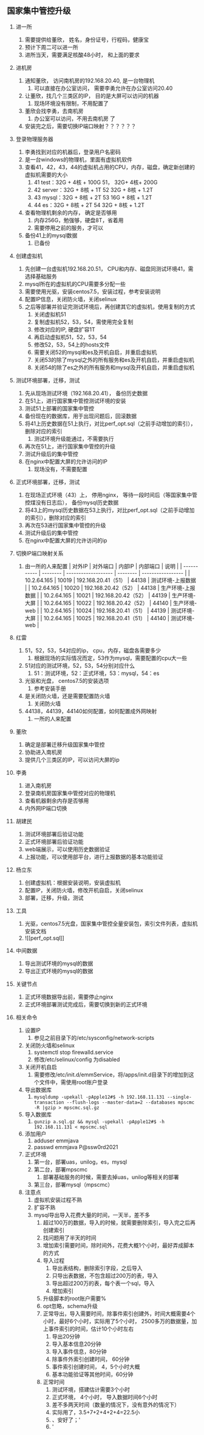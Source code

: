 ## 国家集中管控升级
1. 进一所
	1.  需要提供给董欣， 姓名，身份证号，行程码，健康宝
	2. 预计下周二可以进一所
	3. 进所当天，需要满足核酸48小时， 和上面的要求
2. 进机房
	1.  通知董欣， 访问南机房的192.168.20.40, 是一台物理机
		1. 可以直接在办公室访问， 需要李勇允许在办公室访问20.40
	2. 让董欣，找几个三类区的IP， 目的是大屏可以访问的机器
		1. 现场环境没有限制，不用配置了
	3. 董欣会找李勇，去南机房
		1.  办公室可以访问，不用去南机房 了
	4. 安装完之后，需要切换IP端口映射？？？？？？
3. 登录物理服务器
	1. 李勇找到对应的机器后，登录用户名密码
	2. 是一台windows的物理机，里面有虚拟机软件
	3. 查看41，42，43，44的虚拟机占用的CPU，内存，磁盘，确定新创建的虚拟机需要的大小
		1. 41 test：32G + 4核 + 100G       51， 32G+ 4核+ 200G
		2. 42 server：32G + 8核 + 1T       52    32G + 8核 + 1.2T  
		3. 43 mysql：32G + 8核 + 2T       53    16G + 8核 + 1.2T
		4. 44 es：32G + 8核 + 2T             54    32G + 8核 + 1.2T
	4. 查看物理机剩余的内存， 确定是否够用
		1. 内存256G，勉强够，硬盘8T，省着用
		2. 需要停用之前的服务，才可以
	5. 备份41上的mysql数据
		1. 已备份
4. 创建虚拟机
	1. 先创建一台虚拟机192.168.20.51， CPU和内存、磁盘同测试环境41，需选择基础服务
	2. mysql所在的虚拟机的CPU需要多分配一些
	3. 需要使用光驱，安装centos7.5，安装过程，参考安装说明
	4. 配置IP信息，关闭防火墙，关闭selinux
	5. 之后等部署并验证完测试环境后，再创建其它的虚拟机，使用复制的方式
		1.  关闭虚拟机51
		2. 复制虚拟机52，53，54，需使用完全复制
		3. 修改对应的IP, 硬盘扩容1T
		4. 再启动虚拟机51，52，53，54
		5. 修改52，53，54上的hosts文件
		6. 需要关闭52的mysql和es及开机自启，并重启虚拟机
		7. 关闭53的除了mysql之外的所有服务和es及开机自启，并重启虚拟机
		8. 关闭54的除了es之外的所有服务和mysql及开机自启，并重启虚拟机
5. 测试环境部署，迁移，测试
	1. 先从现场测试环境（192.168.20.41）， 备份历史数据
	2. 在51上，进行国家集中管控测试环境的安装
	3. 测试51上部署的国家集中管控
	4. 备份现在的数据库，用于出现问题后，回滚数据
	5. 将41上历史数据在51上执行，对比perf_opt.sql（之前手动增加的索引），删除对应的索引
		1. 测试环境升级能通过，不需要执行
	6. 再次在51上，进行国家集中管控的升级
	7.  测试升级后的集中管控
	8.  在nginx中配置大屏的允许访问的IP
		1. 现场没有，不需要配置
6. 正式环境部署，迁移，测试
	1.  在现场正式环境（43）上， 停用nginx， 等待一段时间后（等国家集中管控煤没有日志后）， 备份mysql历史数据
	2. 将43上的mysql历史数据在53上执行，对比perf_opt.sql（之前手动增加的索引），删除对应的索引
	3.  再次在53进行国家集中管控的升级
	4.  测试升级后的集中管控
	5.  在nginx中配置大屏的允许访问的ip
7. 切换IP端口映射关系
	1. 由一所的人来配置
| 对外IP      | 对外端口 | 内部IP              | 内部端口 | 说明              |
| ----------- | -------- | ------------------- | -------- | ----------------- |
| 10.2.64.165 | 10019    | 192.168.20.41（51） | 44138    | 测试环境-上报数据 |
| 10.2.64.165 | 10020    | 192.168.20.42（52） | 44138    | 生产环境-上报数据 |
| 10.2.64.165 | 10021    | 192.168.20.42（52） | 44139    | 生产环境-大屏     |
| 10.2.64.165 | 10022    | 192.168.20.42（52） | 44140    | 生产环境-web      |
| 10.2.64.165 | 10024    | 192.168.20.41（51） | 44139    | 测试环境-大屏     |
| 10.2.64.165 | 10025    | 192.168.20.41（51） | 44140    | 测试环境-web      | 


1. 红雷
	1. 51，52，53，54对应的ip， cpu，内存，磁盘各需要多少
		1. 根据现场的实际情况而定，53作为mysql，需要配置的cpu大一些
	2. 51对应的测试环境，52，53，54分别对应什么
		1. 51：测试环境，52：正式环境，53：mysql，54：es
	3. 光驱和光盘， centos7.5的安装选项
		1. 参考安装手册
	4. 是关闭防火墙，还是需要配置防火墙
		1. 关闭防火墙
	5. 44138，44139，44140如何配置，如何配置成外网映射
		1. 一所的人来配置
2. 董欣
	1. 确定是部署迁移升级国家集中管控
	2. 协助进入南机房
	3. 提供几个三类区的IP，可以访问大屏的ip
3. 李勇
	1. 进入南机房
	2. 登录南机房国家集中管控对应的物理机
	3. 查看机器剩余内存是否够用
	4. 内外网IP端口切换
4. 胡建民
	1. 测试环境部署后验证功能
	2. 正式环境部署后验证功能
	3. web端展示，可以使用历史数据验证
	4. 上报功能，可以使用部平台，进行上报数据的基本功能验证
5. 杨立东
	1. 创建虚拟机：根据安装说明，安装虚拟机
	2. 配置IP，关闭防火墙，修改开机自启，关闭selinux
	3. 部署，迁移，升级，测试


1. 工具
	1. 光驱，centos7.5光盘，国家集中管控全量安装包，索引文件列表，虚拟机安装文档
	2. ![[perf_opt.sql]]
2. 中间数据
	1. 导出测试环境的mysql的数据
	2. 导出正式环境的mysql的数据
3. 关键节点
	1. 正式环境数据导出前，需要停止nginx
	2. 正式环境部署测试完成后，需要切换到新的正式环境
4. 相关命令
	1. 设置IP
		1. 参见之前目录下的/etc/sysconfig/network-scripts
	2. 关闭防火墙和selinux
		1.  systemctl stop firewalld.service
		2. 修改/etc/selinux/config 为disabled
	3. 关闭开机自启
		1. 需要修改/etc/init.d/emmService，将/apps/init.d目录下的增加到这个文件中，需使用root账户登录
	4. 导出数据库
		1. `mysqldump -upekall -pApple12#$ -h 192.168.11.131 --single-transaction --flush-logs --master-data=2 --databases mpscmc -R |gzip > mpscmc.sql.gz`
	5. 导入数据库
		1. `gunzip a.sql.gz && mysql -upekall -pApple12#$ -h 192.168.11.131 < mpscmc.sql`
	6. 添加用户
		1. adduser emmjava
		2. passwd emmjava    P@ssw0rd2021
	7. 正式环境
		1. 第一台，部署uas，unilog，es，mysql
		2. 第二台，部署mpscmc
			1. 部署基础服务的时候，需要去掉uas，unilog等相关的部署
		3. 第三台，部署mysql（mpscmc）
	8. 注意点
		1. 虚拟机安装过程不熟
		2. 扩容不熟
		3. mysql导出导入花费大量的时间，一天半，差不多
			1. 超过100万的数据，导入的时候，就需要删除索引，导入完之后再创建索引
			2. 找问题用了半天的时间
			3. 增加索引需要时间，除时间外，花费大概1个小时，最好弄成脚本的方式
			4. 导入过程
				1. 导出表结构，删除索引字段，之后导入
				2. 只导出表数据，不包含超过200万的表，导入
				3. 导出超过200万的表，每个表一个sql，导入
				4. 增加索引
			5. 升级脚本的root账户需要%
			6. opt忽略，schema升级
			7. 正常导出，导入需要时间，除事件索引创建外，时间大概需要4个小时，最好6个小时，实际用了5个小时， 2500多万的数据量，加上事件索引的时间，估计10个小时左右
				1. 导出20分钟
				2. 导入基本信息20分钟
				3. 导入事件信息，80分钟
				4. 除事件外索引创建时间， 60分钟
				5. 事件索引创建时间， 4，5个小时大概
				6. 基本功能验证等其他时间，60分钟
			8. 正常时间
				1. 测试环境，搭建估计需要3个小时
				2. 正式环境， 4个小时， 导入数据时间6个小时
				3. 差不多两天时间（数量的情况下，没有意外的情况下）
				4. 实际用了，3.5+7+2+4+2+4=22.5小
				5. 、安好了；'
				6.   '
